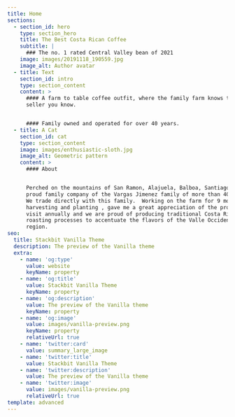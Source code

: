 ```yaml
---
title: Home
sections:
  - section_id: hero
    type: section_hero
    title: The Best Costa Rican Coffee
    subtitle: |
      ### The no. 1 rated Central Valley bean of 2021
    image: images/20191118_190559.jpg
    image_alt: Author avatar
  - title: Text
    section_id: intro
    type: section_content
    content: >
      #### A farm to table coffee outfit, where the family farm knows the same
      seller you know.


      #### Family owned and operated for over 40 years.
  - title: A Cat
    section_id: cat
    type: section_content
    image: images/enthusiastic-sloth.jpg
    image_alt: Geometric pattern
    content: >
      #### About


      Perched on the mountains of San Ramon, Alajuela, Balboa, Santiago.  A
      proud family company of the Vargas Jimenez family of more than 40 years.
      We trade directly with this family.  Working on the farm for 9 months +,
      harvesting and planting , gave me a great appreciation of the process.  We
      visit annually and we are proud of producing traditional Costa Rican
      roasting processes to accentuate the flavors of the Valle Occidental
      region.
seo:
  title: Stackbit Vanilla Theme
  description: The preview of the Vanilla theme
  extra:
    - name: 'og:type'
      value: website
      keyName: property
    - name: 'og:title'
      value: Stackbit Vanilla Theme
      keyName: property
    - name: 'og:description'
      value: The preview of the Vanilla theme
      keyName: property
    - name: 'og:image'
      value: images/vanilla-preview.png
      keyName: property
      relativeUrl: true
    - name: 'twitter:card'
      value: summary_large_image
    - name: 'twitter:title'
      value: Stackbit Vanilla Theme
    - name: 'twitter:description'
      value: The preview of the Vanilla theme
    - name: 'twitter:image'
      value: images/vanilla-preview.png
      relativeUrl: true
template: advanced
---
```

